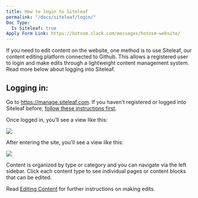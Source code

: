 ```yaml
---
title: How to login to Siteleaf
permalink: "/docs/siteleaf/login/"
Doc Type:
  Is Siteleaf: true
Apply Form Link: https://hotosm.slack.com/messages/hotosm-website/
---
```


If you need to edit content on the website, one method is to use Siteleaf, our content editing platform connected to Github. This allows a registered user to login and make edits through a lightweight content management system. Read more below about logging into Siteleaf.

## Logging in:

Go to https://manage.siteleaf.com. If you haven't registered or logged into Siteleaf before, [follow these instructions first](/docs/siteleaf/register).

Once logged in, you’ll see a view like this:

![](https://api.monosnap.com/rpc/file/download?id=imdcI6u3cpUbWs93XyrZMf0sSqCUci)

After entering the site, you'll see a view like this:

![](https://api.monosnap.com/rpc/file/download?id=qBUvMzmHlVknn59flb12DPlgJzmkwe)

Content is organized by type or category and you can navigate via the left sidebar. Click each content type to see individual pages or content blocks that can be edited. 

Read [Editing Content](/docs/siteleaf/edit-content/) for further instructions on making edits. 
